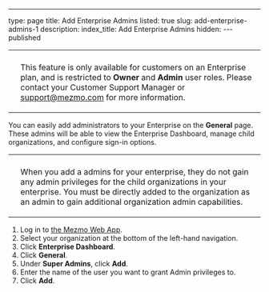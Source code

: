 ---
type: page
title: Add Enterprise Admins
listed: true
slug: add-enterprise-admins-1
description: 
index_title: Add Enterprise Admins
hidden: 
---published

<table _ngcontent-hhn-c103=""><tbody _ngcontent-hhn-c103=""><tr _ngcontent-hhn-c103=""><th _ngcontent-hhn-c103="" rowspan="2"></th><td _ngcontent-hhn-c103=""></td></tr><tr _ngcontent-hhn-c103=""><td _ngcontent-hhn-c103=""><p>This feature is only available for customers on an Enterprise plan, and is restricted to <strong>Owner</strong> and <strong>Admin</strong> user roles. Please contact your Customer Support Manager or <a href="mailto:support@mezmo.com">support@mezmo.com</a> for more information.</p></td></tr></tbody></table>

You can easily add administrators to your Enterprise on the **General** page. These admins will be able to view the Enterprise Dashboard, manage child organizations, and configure sign-in options.

<table _ngcontent-hhn-c103=""><tbody _ngcontent-hhn-c103=""><tr _ngcontent-hhn-c103=""><th _ngcontent-hhn-c103="" rowspan="2"></th><td _ngcontent-hhn-c103=""></td></tr><tr _ngcontent-hhn-c103=""><td _ngcontent-hhn-c103=""><p>When you add a admins for your enterprise, they do not gain any admin privileges for the child organizations in your enterprise. You must be directly added to the organization as an admin to gain additional organization admin capabilities.</p></td></tr></tbody></table>

1.  Log in to [the Mezmo Web App](http://app.mezmo.com/).
2.  Select your organization at the bottom of the left-hand navigation.
3.  Click **Enterprise Dashboard**.
4.  Click **General**.
5.  Under **Super Admins**, click **Add**.
6.  Enter the name of the user you want to grant Admin privileges to.
7.  Click **Add**.
